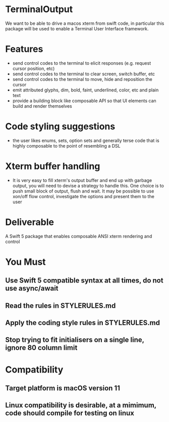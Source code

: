 # TerminalOutput

We want to be able to drive a macos xterm from swift code, in particular this package will 
be used to enable a Terminal User Interface framework.

# Features
- send control codes to the terminal to elicit responses (e.g. request cursor position, etc)
- send control codes to the terminal to clear screen, switch buffer, etc
- send control codes to the terminal to move, hide and reposition the cursor
- emit attributed glyphs, dim, bold, faint, underlined, color, etc and plain text
- provide a building block like composable API so that UI elements can build and render themselves

# Code styling suggestions
- the user likes enums, sets, option sets and generally terse code that is highly composable to the point of resembling a DSL

# Xterm buffer handling
- It is very easy to fill xterm's output buffer and end up with garbage output, you will need to devise
  a strategy to handle this. One choice is to push small block of output, flush and wait. It may be 
  possible to use xon/off flow control, investigate the options and present them to the user

# Deliverable 
A Swift 5 package that enables composable ANSI xterm rendering and control

# You Must
## Use Swift 5 compatible syntax at all times, do not use async/await
## Read the rules in STYLERULES.md
## Apply the coding style rules in STYLERULES.md
## Stop trying to fit initialisers on a single line, ignore 80 column limit

# Compatibility
## Target platform is macOS version 11
## Linux compatibility is desirable, at a mimimum, code should compile for testing on linux

